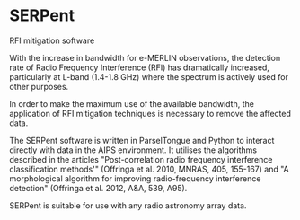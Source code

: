 # SERPent
RFI mitigation software

With the increase in bandwidth for e-MERLIN observations, the detection rate of Radio Frequency Interference (RFI) has dramatically increased, particularly at L-band (1.4-1.8 GHz) where the spectrum is actively used for other purposes.

In order to make the maximum use of the available bandwidth, the application of RFI mitigation techniques is necessary to remove the affected data.

The SERPent software is written in ParselTongue and Python to interact directly with data in the AIPS environment. It utilises the algorithms described in the articles "Post-correlation radio frequency interference classification methods'" (Offringa et al. 2010, MNRAS, 405, 155-167) and "A morphological algorithm for improving radio-frequency interference detection" (Offringa et al. 2012, A&A, 539, A95).

SERPent is suitable for use with any radio astronomy array data.
